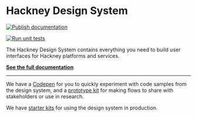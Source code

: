 # Hackney Design System

[![Publish documentation](https://github.com/LBHackney-IT/LBH-frontend/actions/workflows/documentation.yml/badge.svg)](https://github.com/LBHackney-IT/LBH-frontend/actions/workflows/documentation.yml)

[![Run unit tests](https://github.com/LBHackney-IT/LBH-frontend/actions/workflows/tests.yml/badge.svg)](https://github.com/LBHackney-IT/LBH-frontend/actions/workflows/tests.yml)

The Hackney Design System contains everything you need to build user interfaces for Hackney platforms and services.

**[See the full documentation](https://design-system.hackney.gov.uk/)**

---

We have a [Codepen](https://codepen.io/jhackett1/pen/xxRWWKv) for you to quickly experiment with code samples from the design system, and a [prototype kit](https://github.com/LBHackney-IT/lbh-simple-frontend) for making flows to share with stakeholders or use in research.

We have [starter kits](https://github.com/LBHackney-IT/hackney-design-system-examples/) for using the design system in production.

